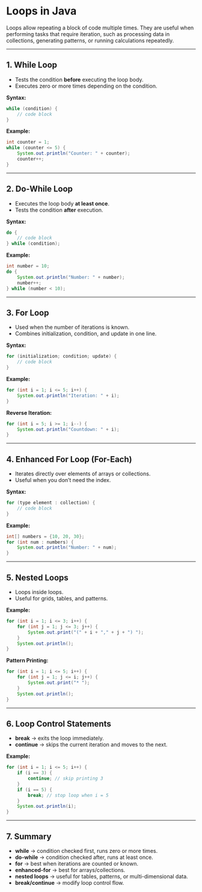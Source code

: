 # Loops in Java

Loops allow repeating a block of code multiple times. They are useful when performing tasks that require iteration, such as processing data in collections, generating patterns, or running calculations repeatedly.

---

## 1. While Loop

* Tests the condition **before** executing the loop body.
* Executes zero or more times depending on the condition.

**Syntax:**

```java
while (condition) {
    // code block
}
```

**Example:**

```java
int counter = 1;
while (counter <= 5) {
    System.out.println("Counter: " + counter);
    counter++;
}
```

---

## 2. Do-While Loop

* Executes the loop body **at least once**.
* Tests the condition **after** execution.

**Syntax:**

```java
do {
    // code block
} while (condition);
```

**Example:**

```java
int number = 10;
do {
    System.out.println("Number: " + number);
    number++;
} while (number < 10);
```

---

## 3. For Loop

* Used when the number of iterations is known.
* Combines initialization, condition, and update in one line.

**Syntax:**

```java
for (initialization; condition; update) {
    // code block
}
```

**Example:**

```java
for (int i = 1; i <= 5; i++) {
    System.out.println("Iteration: " + i);
}
```

**Reverse Iteration:**

```java
for (int i = 5; i >= 1; i--) {
    System.out.println("Countdown: " + i);
}
```

---

## 4. Enhanced For Loop (For-Each)

* Iterates directly over elements of arrays or collections.
* Useful when you don’t need the index.

**Syntax:**

```java
for (type element : collection) {
    // code block
}
```

**Example:**

```java
int[] numbers = {10, 20, 30};
for (int num : numbers) {
    System.out.println("Number: " + num);
}
```

---

## 5. Nested Loops

* Loops inside loops.
* Useful for grids, tables, and patterns.

**Example:**

```java
for (int i = 1; i <= 3; i++) {
    for (int j = 1; j <= 3; j++) {
        System.out.print("(" + i + "," + j + ") ");
    }
    System.out.println();
}
```

**Pattern Printing:**

```java
for (int i = 1; i <= 5; i++) {
    for (int j = 1; j <= i; j++) {
        System.out.print("* ");
    }
    System.out.println();
}
```

---

## 6. Loop Control Statements

* **break** → exits the loop immediately.
* **continue** → skips the current iteration and moves to the next.

**Example:**

```java
for (int i = 1; i <= 5; i++) {
    if (i == 3) {
        continue; // skip printing 3
    }
    if (i == 5) {
        break; // stop loop when i = 5
    }
    System.out.println(i);
}
```

---

## 7. Summary

* **while** → condition checked first, runs zero or more times.
* **do-while** → condition checked after, runs at least once.
* **for** → best when iterations are counted or known.
* **enhanced-for** → best for arrays/collections.
* **nested loops** → useful for tables, patterns, or multi-dimensional data.
* **break/continue** → modify loop control flow.
